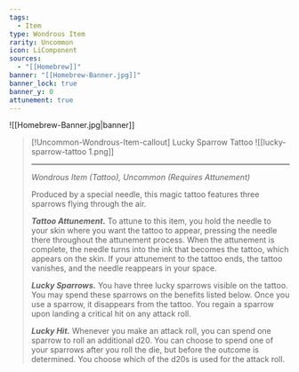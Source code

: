 ```yaml
---
tags:
  - Item
type: Wondrous Item
rarity: Uncommon
icon: LiComponent
sources:
  - "[[Homebrew]]"
banner: "[[Homebrew-Banner.jpg]]"
banner_lock: true
banner_y: 0
attunement: true
---
```

![[Homebrew-Banner.jpg|banner]]
>[!Uncommon-Wondrous-Item-callout] Lucky Sparrow Tattoo
>![[lucky-sparrow-tattoo 1.png]]
>
>---
>*Wondrous Item (Tattoo), Uncommon (Requires Attunement)*
> 
> Produced by a special needle, this magic tattoo features three sparrows flying through the air.
> 
> ***Tattoo Attunement.*** To attune to this item, you hold the needle to your skin where you want the tattoo to appear, pressing the needle there throughout the attunement process. When the attunement is complete, the needle turns into the ink that becomes the tattoo, which appears on the skin. If your attunement to the tattoo ends, the tattoo vanishes, and the needle reappears in your space.
> 
> ***Lucky Sparrows.*** You have three lucky sparrows visible on the tattoo. You may spend these sparrows on the benefits listed below. Once you use a sparrow, it disappears from the tattoo. You regain a sparrow upon landing a critical hit on any attack roll. 
> 
> ***Lucky Hit.*** Whenever you make an attack roll, you can spend one sparrow to roll an additional d20. You can choose to spend one of your sparrows after you roll the die, but before the outcome is determined. You choose which of the d20s is used for the attack roll.